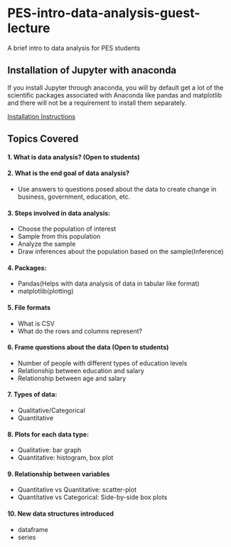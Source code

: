 # PES-intro-data-analysis-guest-lecture
A brief intro to data analysis for PES students

## Installation of Jupyter with anaconda

If you install Jupyter through anaconda, you will by default get a lot of the scientific packages associated with Anaconda like pandas and matplotlib and there will not be a requirement to install them separately.

[Installation Instructions](http://jupyter.readthedocs.io/en/latest/install.html#installing-jupyter-using-anaconda-and-conda)

## Topics Covered

#### 1. What is data analysis? (Open to students)
#### 2. What is the end goal of data analysis?
- Use answers to questions posed about the data to create change in business, government, education, etc.
#### 3. Steps involved in data analysis:
- Choose the population of interest
- Sample from this population
- Analyze the sample
- Draw inferences about the population based on the sample(Inference)
#### 4. Packages:
- Pandas(Helps with data analysis of data in tabular like format)
- matplotlib(plotting)
#### 5. File formats
- What is CSV
- What do the rows and columns represent?
#### 6. Frame questions about the data (Open to students)
- Number of people with different types of education levels
- Relationship between education and salary
- Relationship between age and salary
#### 7. Types of data:
- Qualitative/Categorical
- Quantitative
#### 8. Plots for each data type:
- Qualitative: bar graph
- Quantitative: histogram, box plot
#### 9. Relationship between variables
- Quantitative vs Quantitative: scatter-plot
- Quantitative vs Categorical: Side-by-side box plots
#### 10. New data structures introduced
- dataframe
- series


